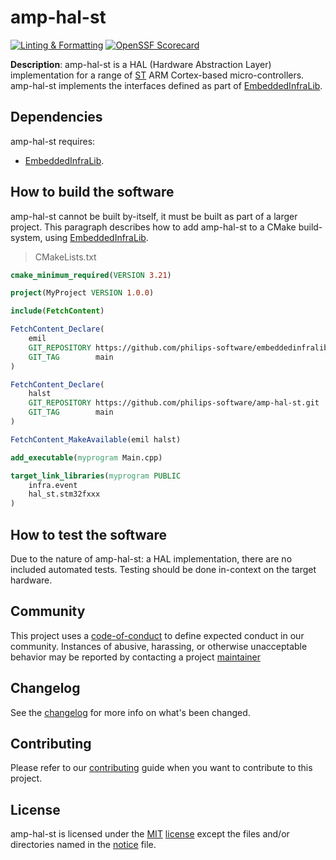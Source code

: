 # amp-hal-st

[![Linting & Formatting](https://github.com/philips-software/amp-hal-st/actions/workflows/linting-formatting.yml/badge.svg)](https://github.com/philips-software/amp-hal-st/actions/workflows/linting-formatting.yml) [![OpenSSF Scorecard](https://api.securityscorecards.dev/projects/github.com/philips-software/amp-hal-st/badge)](https://api.securityscorecards.dev/projects/github.com/philips-software/amp-hal-st)

**Description**: amp-hal-st is a HAL (Hardware Abstraction Layer) implementation for a range of [ST](https://st.com) ARM Cortex-based micro-controllers. amp-hal-st implements the interfaces defined as part of [EmbeddedInfraLib].

## Dependencies

amp-hal-st requires:
- [EmbeddedInfraLib].

## How to build the software

amp-hal-st cannot be built by-itself, it must be built as part of a larger project. This paragraph describes how to add amp-hal-st to a CMake build-system, using [EmbeddedInfraLib].

> CMakeLists.txt

```cmake
cmake_minimum_required(VERSION 3.21)

project(MyProject VERSION 1.0.0)

include(FetchContent)

FetchContent_Declare(
    emil
    GIT_REPOSITORY https://github.com/philips-software/embeddedinfralib.git
    GIT_TAG        main
)

FetchContent_Declare(
    halst
    GIT_REPOSITORY https://github.com/philips-software/amp-hal-st.git
    GIT_TAG        main
)

FetchContent_MakeAvailable(emil halst)

add_executable(myprogram Main.cpp)

target_link_libraries(myprogram PUBLIC
    infra.event
    hal_st.stm32fxxx
)
```

## How to test the software

Due to the nature of amp-hal-st: a HAL implementation, there are no included automated tests. Testing should be done in-context on the target hardware.

## Community

This project uses a [code-of-conduct](CODE_OF_CONDUCT.md) to define expected conduct in our community. Instances of abusive, harassing, or otherwise unacceptable behavior may be reported by contacting a project [maintainer](.github/CODEOWNERS)

## Changelog

See the [changelog](CHANGELOG.md) for more info on what's been changed.

## Contributing

Please refer to our [contributing](CONTRIBUTING.md) guide when you want to contribute to this project.

## License

amp-hal-st is licensed under the [MIT](https://choosealicense.com/licenses/mit/) [license](LICENSE) except the files and/or directories named in the [notice](NOTICE) file.

[EmbeddedInfraLib]: https://github.com/philips-software/embeddedinfralib
